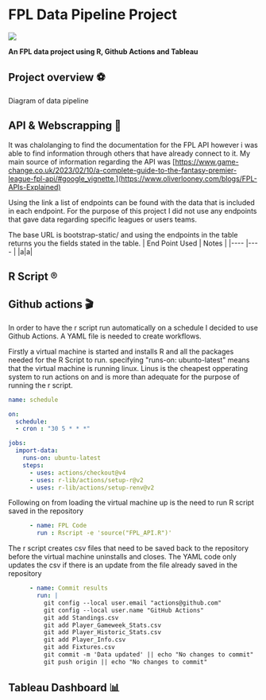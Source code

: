 # FPL Data Pipeline Project
![](https://fantasy.premierleague.com/img/share/facebook-share.png)

**An FPL data project using R, Github Actions and Tableau**

## Project overview ⚽
Diagram of data pipeline

## API & Webscrapping 🛜
It was chalolanging to find the documentation for the FPL API however i was able to find information through others that have already connect to it. 
My main source of information regarding the API was [https://www.game-change.co.uk/2023/02/10/a-complete-guide-to-the-fantasy-premier-league-fpl-api/#google_vignette.](https://www.oliverlooney.com/blogs/FPL-APIs-Explained)

Using the link a list of endpoints can be found with the data that is included in each endpoint. For the purpose of this project I did not use any endpoints that gave data regarding specific leagues or users teams.

The base URL is bootstrap-static/ and using the endpoints in the table returns you the fields stated in the table.
| End Point Used | Notes |
|---- |---- |
|a|a|

## R Script ®️

## Github actions 🎬
In order to have the r script run automatically on a schedule I decided to use Github Actions. A YAML file is needed to create workflows.

Firstly a virtual machine is started and installs R and all the packages needed for the R Script to run.
specifying "runs-on: ubunto-latest" means that the virtual machine is running linux. Linus is the cheapest opperating system to run actions on and is more than adequate for the purpose of running the r script.
````yaml
name: schedule

on:
  schedule:
  - cron : "30 5 * * *"

jobs:
  import-data:
    runs-on: ubuntu-latest
    steps:
      - uses: actions/checkout@v4
      - uses: r-lib/actions/setup-r@v2
      - uses: r-lib/actions/setup-renv@v2
````
Following on from loading the virtual machine up is the need to run R script saved in the repository
````yaml
      - name: FPL Code
        run : Rscript -e 'source("FPL_API.R")'
````
The r script creates csv files that need to be saved back to the repository before the virtual machine uninstalls and closes. The YAML code only updates the csv if there is an update from the file already saved in the repository
````yaml
      - name: Commit results
        run: |
          git config --local user.email "actions@github.com"
          git config --local user.name "GitHub Actions"
          git add Standings.csv
          git add Player_Gameweek_Stats.csv
          git add Player_Historic_Stats.csv
          git add Player_Info.csv
          git add Fixtures.csv
          git commit -m 'Data updated' || echo "No changes to commit"
          git push origin || echo "No changes to commit"
````

## Tableau Dashboard 📊
